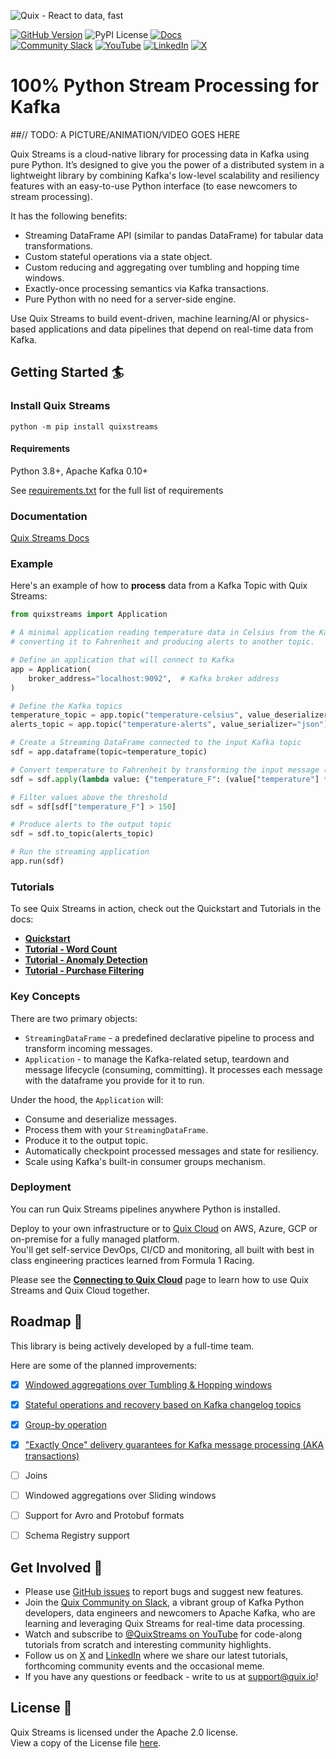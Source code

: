 ![Quix - React to data, fast](https://github.com/quixio/quix-streams/blob/main/images/quixstreams-banner.jpg)

 [![GitHub Version](https://img.shields.io/github/tag-pre/quixio/quix-streams.svg?label=Version&color=008dff)](https://github.com/quixio/quix-streams/releases)
![PyPI License](https://img.shields.io/pypi/l/quixstreams?label=Licence&color=008dff)
[![Docs](https://img.shields.io/badge/docs-quix.io-0345b2?label=Docs&color=008dff)](https://quix.io/docs/quix-streams/introduction.html) \
[![Community Slack](https://img.shields.io/badge/Community%20Slack-blueviolet?logo=slack)](https://quix.io/slack-invite)
[![YouTube](https://img.shields.io/badge/-YouTube-FF0000?logo=youtube)](https://www.youtube.com/@QuixStreams)
[![LinkedIn](https://img.shields.io/badge/LinkedIn-0A66C2.svg?logo=linkedin)](https://www.linkedin.com/company/70925173/)
[![X](https://img.shields.io/twitter/url?label=X&style=social&url=https%3A%2F%2Ftwitter.com%2Fquix_io)](https://twitter.com/quix_io)

# 100% Python Stream Processing for Kafka
##// TODO: A PICTURE/ANIMATION/VIDEO GOES HERE

Quix Streams is a cloud-native library for processing data in Kafka using pure Python. It’s designed to give you the power of a distributed system in a lightweight library by combining Kafka's low-level scalability and resiliency features with an easy-to-use Python interface (to ease newcomers to stream processing). 

It has the following benefits:
- Streaming DataFrame API (similar to pandas DataFrame) for tabular data transformations.
- Custom stateful operations via a state object.
- Custom reducing and aggregating over tumbling and hopping time windows.
- Exactly-once processing semantics via Kafka transactions.
- Pure Python with no need for a server-side engine.  

Use Quix Streams to build event-driven, machine learning/AI or physics-based applications and data pipelines that depend on real-time data from Kafka.


## Getting Started 🏄

### Install Quix Streams

```shell
python -m pip install quixstreams
```

#### Requirements
Python 3.8+, Apache Kafka 0.10+

See [requirements.txt](https://github.com/quixio/quix-streams/blob/main/requirements.txt) for the full list of requirements

### Documentation
[Quix Streams Docs](https://quix.io/docs/quix-streams/introduction.html)

### Example

Here's an example of how to <b>process</b> data from a Kafka Topic with Quix Streams:

```python
from quixstreams import Application

# A minimal application reading temperature data in Celsius from the Kafka topic,
# converting it to Fahrenheit and producing alerts to another topic.

# Define an application that will connect to Kafka
app = Application(
    broker_address="localhost:9092",  # Kafka broker address
)

# Define the Kafka topics
temperature_topic = app.topic("temperature-celsius", value_deserializer="json")
alerts_topic = app.topic("temperature-alerts", value_serializer="json")

# Create a Streaming DataFrame connected to the input Kafka topic
sdf = app.dataframe(topic=temperature_topic)

# Convert temperature to Fahrenheit by transforming the input message (with an anonymous or user-defined function)
sdf = sdf.apply(lambda value: {"temperature_F": (value["temperature"] * 9/5) + 32})

# Filter values above the threshold
sdf = sdf[sdf["temperature_F"] > 150]

# Produce alerts to the output topic
sdf = sdf.to_topic(alerts_topic)

# Run the streaming application 
app.run(sdf)
```

### Tutorials

To see Quix Streams in action, check out the Quickstart and Tutorials in the docs: 

- [**Quickstart**](https://quix.io/docs/quix-streams/quickstart.html)
- [**Tutorial - Word Count**](https://quix.io/docs/quix-streams/tutorials/word-count/tutorial.html)
- [**Tutorial - Anomaly Detection**](https://quix.io/docs/quix-streams/tutorials/anomaly-detection/tutorial.html)
- [**Tutorial - Purchase Filtering**](https://quix.io/docs/quix-streams/tutorials/purchase-filtering/tutorial.html)


### Key Concepts
There are two primary objects:
- `StreamingDataFrame` - a predefined declarative pipeline to process and transform incoming messages.
- `Application` - to manage the Kafka-related setup, teardown and message lifecycle (consuming, committing). It processes each message with the dataframe you provide for it to run.

Under the hood, the `Application` will:
- Consume and deserialize messages.
- Process them with your `StreamingDataFrame`.
- Produce it to the output topic.
- Automatically checkpoint processed messages and state for resiliency.
- Scale using Kafka's built-in consumer groups mechanism.


### Deployment
You can run Quix Streams pipelines anywhere Python is installed.

Deploy to your own infrastructure or to [Quix Cloud](https://quix.io/product) on AWS, Azure, GCP or on-premise for a fully managed platform.  
You'll get self-service DevOps, CI/CD and monitoring, all built with best in class engineering practices learned from Formula 1 Racing.

Please see the [**Connecting to Quix Cloud**](https://quix.io/docs/quix-streams/quix-platform.html) page 
to learn how to use Quix Streams and Quix Cloud together.

## Roadmap 📍

This library is being actively developed by a full-time team.

Here are some of the planned improvements:

- [x] [Windowed aggregations over Tumbling & Hopping windows](https://quix.io/docs/quix-streams/v2-0-latest/windowing.html)
- [x] [Stateful operations and recovery based on Kafka changelog topics](https://quix.io/docs/quix-streams/advanced/stateful-processing.html)
- [x] [Group-by operation](https://quix.io/docs/quix-streams/groupby.html)
- [x] ["Exactly Once" delivery guarantees for Kafka message processing (AKA transactions)](https://quix.io/docs/quix-streams/configuration.html#processing-guarantees)
- [ ] Joins
- [ ] Windowed aggregations over Sliding windows
- [ ] Support for Avro and Protobuf formats
- [ ] Schema Registry support


## Get Involved 🤝

- Please use [GitHub issues](https://github.com/quixio/quix-streams/issues) to report bugs and suggest new features.
- Join the [Quix Community on Slack](https://quix.io/slack-invite), a vibrant group of Kafka Python developers, data engineers and newcomers to Apache Kafka, who are learning and leveraging Quix Streams for real-time data processing.
- Watch and subscribe to [@QuixStreams on YouTube](https://www.youtube.com/@QuixStreams) for code-along tutorials from scratch and interesting community highlights.
- Follow us on [X](https://x.com/Quix_io) and [LinkedIn](https://www.linkedin.com/company/70925173) where we share our latest tutorials, forthcoming community events and the occasional meme.
- If you have any questions or feedback - write to us at support@quix.io!


## License 📗

Quix Streams is licensed under the Apache 2.0 license.  
View a copy of the License file [here](https://github.com/quixio/quix-streams/blob/main/LICENSE).
